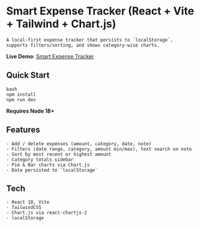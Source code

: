 # Smart Expense Tracker (React + Vite + Tailwind + Chart.js)

    A local-first expense tracker that persists to `localStorage`, supports filters/sorting, and shows category-wise charts.

**Live Demo**: 
    [Smart Expense Tracker](https://smartexpensetrackerrr.netlify.app/)

## Quick Start

    bash
    npm install
    npm run dev

**Requires Node 18+**

## Features
    - Add / delete expenses (amount, category, date, note)
    - Filters (date range, category, amount min/max), text search on note
    - Sort by most recent or highest amount
    - Category totals sidebar
    - Pie & Bar charts via Chart.js
    - Data persisted to `localStorage`

## Tech
    - React 18, Vite
    - TailwindCSS
    - Chart.js via react-chartjs-2
    - localStorage
